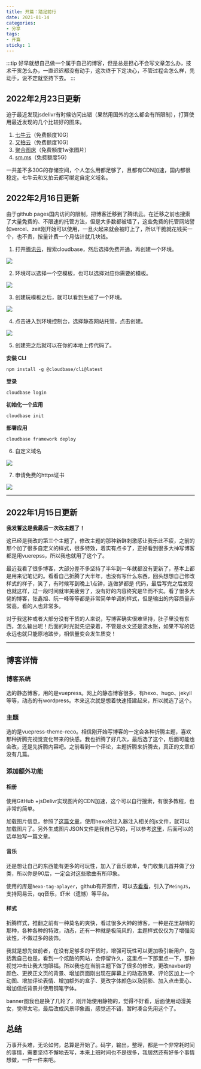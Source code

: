 ```yaml
---
title: 开篇：踏足前行
date: 2021-01-14
categories:
- 分享
tags:
- 开篇
sticky: 1
---
```

:::tip
好早就想自己做一个属于自己的博客，但是总是担心不会写文章怎么办，技术干货怎么办，一直迟迟都没有动手，这次终于下定决心，不管过程会怎么样，先动手，说不定就坚持下去。
:::
<!-- more -->
## 2022年2月23日更新
迫于最近发现jsdelivr有时候访问出错（果然用国外的怎么都会有所限制），打算使用最近发现的几个比较好的图床。

1. [七牛云](https://portal.qiniu.com)（免费额度10G）
2. [又拍云](https://www.upyun.com/league)（免费额度10G）
3. [聚合图床](https://www.superbed.cn/)（免费额度1w张图片）
4. [sm.ms](https://sm.ms/)（免费额度5G）

一共差不多30G的存储空间，个人怎么用都足够了，且都有CDN加速，国内都很稳定。七牛云和又拍云都可绑定自定义域名。
## 2022年2月16日更新

由于github pages国内访问的限制，把博客迁移到了腾讯云。在迁移之前也搜索了大量免费的、不限速的托管方法，但是大多数都被墙了，这些免费的托管网站譬如vercel、zeit刚开始可以使用，一旦火起来就会被盯上了，所以干脆就花钱买一个，也不贵，按量计费一个月估计就几块钱。

1. 打开[腾讯云](https://cloud.tencent.com)，搜索cloudbase，然后选择免费开通，再创建一个环境。

![](https://cdn.jsdelivr.net/gh/ddshiyu/pic@main/pictures/1645074522153.png)

2. 环境可以选择一个空模板，也可以选择对应你需要的模板。

![](https://cdn.jsdelivr.net/gh/ddshiyu/pic@main/pictures/1645074526323.png)

3. 创建玩模板之后，就可以看到生成了一个环境。

![](https://cdn.jsdelivr.net/gh/ddshiyu/pic@main/pictures/1645074536215.png)

4. 点击进入到环境控制台，选择静态网站托管，点击创建。

![](https://cdn.jsdelivr.net/gh/ddshiyu/pic@main/pictures/1645074547942.png)

5. 创建完之后就可以在你的本地上传代码了。

**安装 CLI**
```
npm install -g @cloudbase/cli@latest
```
**登录**
```
cloudbase login
```
**初始化一个应用**
```
cloudbase init
```
**部署应用**
```
cloudbase framework deploy
```

6. 自定义域名

![](https://cdn.jsdelivr.net/gh/ddshiyu/pic@main/pictures/1645074551358.png)

7. 申请免费的https证书

![](https://cdn.jsdelivr.net/gh/ddshiyu/pic@main/pictures/DC558F4F-9A63-49F9-98BC-8EBF7D47A930.png)

***

## 2022年1月15日更新

**我发誓这是我最后一次改主题了！**

这已经是我改的第三个主题了，修改主题的那种新鲜刺激感让我乐此不疲，之前的那个加了很多自定义的样式，很多特效，着实有点卡了，正好看到很多大神写博客都是用vuerepss，所以我也就用了这个了。

最近我看了很多博客，大部分差不多坚持了半年到一年就都没有更新了，基本上都是用来记笔记的。看看自己折腾了大半年，也没有写什么东西，回头想想自己修改样式的样子，笑了，有时候写到晚上1点钟，连做梦都是
代码，最后写完之后发现也就这样，过一段时间就审美疲劳了，没有好的内容终究是华而不实。看了很多大佬的博客，张鑫旭、阮一峰等等都是非常简单单调的样式，但是输出的内容质量非常高，看的人也非常多。

对于我这种或者大部分没有干货的人来说，写博客确实很难坚持，肚子里没有东西，怎么输出呢！后面的时光就先记录着，不管是水文还是流水账，如果不写的话永远也就只能原地踏步，相信量变会发生质变！

---

## 博客详情
### 博客系统
选的静态博客，用的是vuepress。网上的静态博客很多，有hexo、hugo、jekyll等等，动态的有wordpress。本来这次就是想着快速搭建起来，所以就选了这个。
### 主题
选的是vuepress-theme-reco。相信刚开始写博客的一定会各种折腾主题，喜欢那种折腾完视觉变化带来的快感。我也折腾了好几次，最后选了这个，后面可能也会改，还是先折腾内容吧。之前看到一个评论，主题折腾来折腾去，真正的文章却没有几篇。
### 添加额外功能
#### 相册
使用GitHub +jsDelivr实现图片的CDN加速，这个可以自行搜索，有很多教程，也非常的简单。

加载图片信息，参照了[这篇文章](https://www.aigisss.com/blog/posts/798ba833.html)，使用hexo的注入器注入相关的js文件，就可以加载图片了。另外生成图片JSON文件是我自己写的，可以参考[这里](https://github.com/ddshiyu/zredImage)，后面可以的话单独写一篇文章。
#### 音乐
还是想让自己的东西能有更多的可玩性，加入了音乐歌单，专门收集几首并做了分类，所以你是90后，一定会对这些歌曲有所印象。

使用的库是`hexo-tag-aplayer`，github有开源库，可以去[看看](https://github.com/MoePlayer/hexo-tag-aplayer)，引入了`MeingJS`，支持网易云，qq音乐，虾米（遗憾）等平台。

#### 样式
折腾样式，推翻之前有一种莫名的爽快，看过很多大神的博客，一种是花里胡哨的那种，各种各种的特效，动态，还有一种就是极简风的，主题样式仅仅为了增强阅读性，不做过多的装饰。

我就是想先做前者，在没有足够多的干货时，增强可玩性可以更加吸引新用户，包括我自己也是，看到一个炫酷的网站，会停留许久，这里点一下那里点一下，那种视觉冲击让我大饱眼福。所以我也在当前主题下做了很多的修改，更改navbar的颜色、更换正文页的背景、增加页面刚出现在屏幕上的动态效果、评论区加上一个动图、增加评论表情、增加额外的盒子、更改字体颜色以及阴影、加入点击爱心、增加信纸背景并使用钢笔字体。

banner图我也是换了几轮了，刚开始使用静物的，觉得不好看，后面使用动漫美女，觉得太宅，最后改成风景印象画，感觉还不错，暂时凑合先用这个了。

## 总结
万事开头难，无论如何，总算是开始了。码字，输出，整理，都是一个非常耗时间的事情，需要坚持不懈地去写，本来上班时间也不是很多，我居然还有好多个事情想做，一件一件来吧。
